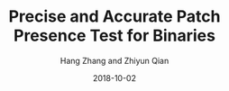 ---
title: 'Precise and Accurate Patch Presence Test for Binaries'
collection: publications
permalink:
excerpt:
date: 2018-10-02
venue: 'In Proceedings of USENIX Security 2018, Baltimore, MD.'
paperurl: 'http://www.cs.ucr.edu/~zhiyunq/pub/sec18_fiber.pdf'
src: 'https://fiberx.github.io/'
citation:
author: 'Hang Zhang and Zhiyun Qian'
venue_abbr: 'USENIX Security 18'
selected: true
---  
